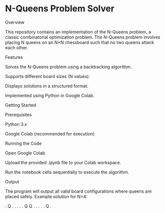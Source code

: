 # N-Queens Problem Solver

Overview

This repository contains an implementation of the N-Queens problem, a classic combinatorial optimization problem. The N-Queens problem involves placing N queens on an N×N chessboard such that no two queens attack each other.

Features

Solves the N-Queens problem using a backtracking algorithm.

Supports different board sizes (N values).

Displays solutions in a structured format.

Implemented using Python in Google Colab.

Getting Started

Prerequisites

Python 3.x

Google Colab (recommended for execution)

Running the Code

Open Google Colab.

Upload the provided .ipynb file to your Colab workspace.

Run the notebook cells sequentially to execute the algorithm.


Output

The program will output all valid board configurations where queens are placed safely.
Example solution for N=4:

. Q . .
. . . Q
Q . . .
. . Q .
